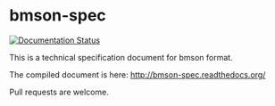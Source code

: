 # bmson-spec

[![Documentation Status](https://readthedocs.org/projects/bmson-spec/badge/?version=master)](http://bmson-spec.readthedocs.org/en/master/?badge=master)

This is a technical specification document for bmson format.

The compiled document is here: http://bmson-spec.readthedocs.org/

Pull requests are welcome.
